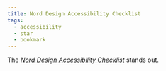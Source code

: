 ```yaml
---
title: Nord Design Accessibility Checklist
tags:
  - accessibility
  - star
  - bookmark
---
```

The [<cite>Nord Design Accessibility Checklist</cite>](https://nordhealth.design/accessibility-checklist/) stands out.
